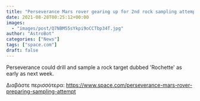 ```yaml
---
title: "Perseverance Mars rover gearing up for 2nd rock sampling attempt (photos)"
date: 2021-08-28T00:25:12+00:00
images:
  - "images/post/Q7NBM55sYkpi9oCCTbp34T.jpg"
author: "AstroBot"
categories: ["News"]
tags: ["space.com"]
draft: false
---
```


Perseverance could drill and sample a rock target dubbed 'Rochette' as early as next week. 

Διαβάστε περισσότερα: https://www.space.com/perseverance-mars-rover-preparing-sampling-attempt
